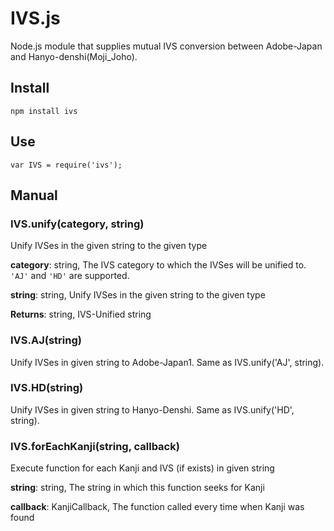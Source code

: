 IVS.js
======

Node.js module that supplies mutual IVS conversion between Adobe-Japan and Hanyo-denshi(Moji_Joho).

## Install

    npm install ivs

## Use

    var IVS = require('ivs');

## Manual

### IVS.unify(category, string)

Unify IVSes in the given string to the given type

**category**: string, The IVS category to which the IVSes will be unified to. `'AJ'` and `'HD'` are supported.

**string**: string, Unify IVSes in the given string to the given type

**Returns**: string, IVS-Unified string

### IVS.AJ(string)

Unify IVSes in given string to Adobe-Japan1. Same as IVS.unify('AJ', string).

### IVS.HD(string)

Unify IVSes in given string to Hanyo-Denshi. Same as IVS.unify('HD', string).

### IVS.forEachKanji(string, callback)

Execute function for each Kanji and IVS (if exists) in given string

**string**: string, The string in which this function seeks for Kanji

**callback**: KanjiCallback, The function called every time when Kanji was found
